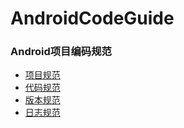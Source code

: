 # AndroidCodeGuide

### Android项目编码规范

- [项目规范](project_guide.md)
- [代码规范](code_guide.md)
- [版本规范](version_guide.md)
- [日志规范](log_guide.md)